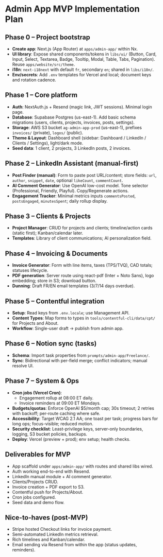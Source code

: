 # Admin App MVP Implementation Plan

## Phase 0 – Project bootstrap
- **Create app**: Next.js (App Router) at `apps/admin-app/` within Nx.
- **UI library**: Expose shared components/tokens in `libs/ui/` (Button, Card, Input, Select, Textarea, Badge, Tooltip, Modal, Table, Tabs, Pagination). Reuse `apps/website/src/theme`.
- **i18n**: `next-i18next` with default `fr`, secondary `en`; shared in `libs/i18n/`.
- **Env/secrets**: Add `.env` templates for Vercel and local; document keys and rotation cadence.

## Phase 1 – Core platform
- **Auth**: NextAuth.js + Resend (magic link, JWT sessions). Minimal login page.
- **Database**: Supabase Postgres (us-east-1). Add basic schema migrations (users, clients, projects, invoices, posts, settings).
- **Storage**: AWS S3 bucket `ag-admin-app-prod` (us-east-1), prefixes `invoices/` (private), `logos/` (public).
- **Theme & Layout**: Dashboard shell (sidebar: Dashboard / LinkedIn / Clients / Settings), light/dark mode.
- **Seed data**: 1 client, 2 projects, 3 LinkedIn posts, 2 invoices.

## Phase 2 – LinkedIn Assistant (manual-first)
- **Post Finder (manual)**: Form to paste post URL/content; store fields: `url`, `author`, `snippet`, `date`, optional `likeCount`, `commentCount`.
- **AI Comment Generator**: Use OpenAI low-cost model. Tone selector (Professional, Friendly, Playful). Copy/Regenerate actions.
- **Engagement Tracker**: Minimal metrics inputs `commentsPosted`, `postsEngaged`, `minutesSpent`; daily rollup display.

## Phase 3 – Clients & Projects
- **Project Manager**: CRUD for projects and clients; timeline/action cards (static first); Kanban/calendar later.
- **Templates**: Library of client communications; AI personalization field.

## Phase 4 – Invoicing & Documents
- **Invoice Generator**: Form with line items, taxes (TPS/TVQ), CAD totals; statuses lifecycle.
- **PDF generation**: Server route using react-pdf (Inter + Noto Sans), logo embedding; store in S3; download button.
- **Dunning**: Draft FR/EN email templates (3/7/14 days overdue).

## Phase 5 – Contentful integration
- **Setup**: Read keys from `.env.locale`; use Management API.
- **Content Types**: Map forms to types in `tools/contentful-cli/data/cpt/` for Projects and About.
- **Workflow**: Single-user draft → publish from admin app.

## Phase 6 – Notion sync (tasks)
- **Schema**: Import task properties from `prompts/admin-app/Freelance/`.
- **Sync**: Bidirectional with per-field merge; conflict indicators; manual resolve UI.

## Phase 7 – System & Ops
- **Cron jobs (Vercel Cron)**:
  - Engagement rollup at 08:00 ET daily.
  - Invoice reminders at 09:00 ET Mondays.
- **Budgets/quotas**: Enforce OpenAI $5/month cap; 30s timeout; 2 retries with backoff; per-route caching where safe.
- **Accessibility**: Target WCAG 2.1 AA; one toast per task; progress bars for long ops; focus-visible; reduced motion.
- **Security checklist**: Least-privilege keys, server-only boundaries, logging, S3 bucket policies, backups.
- **Deploy**: Vercel (preview + prod); env setup; health checks.

## Deliverables for MVP
- App scaffold under `apps/admin-app/` with routes and shared libs wired.
- Auth working end-to-end with Resend.
- LinkedIn manual module + AI comment generator.
- Clients/Projects CRUD.
- Invoice creation + PDF export to S3.
- Contentful push for Projects/About.
- Cron jobs configured.
- Seed data and demo flow.

## Nice-to-haves (post-MVP)
- Stripe hosted Checkout links for invoice payment.
- Semi-automated LinkedIn metrics retrieval.
- Rich timelines and Kanban/calendar.
- Email sending via Resend from within the app (status updates, reminders).
